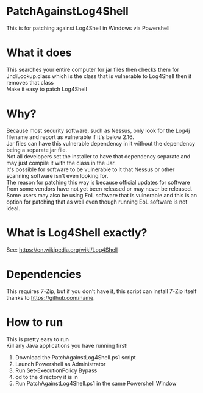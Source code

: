 # PatchAgainstLog4Shell
This is for patching against Log4Shell in Windows via Powershell
# What it does
This searches your entire computer for jar files then checks them for JndiLookup.class which is the class that is vulnerable to Log4Shell then it removes that class  
Make it easy to patch Log4Shell
# Why?
Because most security software, such as Nessus, only look for the Log4j filename and report as vulnerable if it's below 2.16.  
Jar files can have this vulnerable dependency in it without the dependency being a separate jar file.  
Not all developers set the installer to have that dependency separate and may just compile it with the class in the Jar.  
It's possible for software to be vulnerable to it that Nessus or other scanning software isn't even looking for.  
The reason for patching this way is because official updates for software from some vendors have not yet been released or may never be released.  
Some users may also be using EoL software that is vulnerable and this is an option for patching that as well even though running EoL software is not ideal.  
# What is Log4Shell exactly?
See: https://en.wikipedia.org/wiki/Log4Shell  
# Dependencies
This requires 7-Zip, but if you don't have it, this script can install 7-Zip itself thanks to https://github.com/name.
# How to run
This is pretty easy to run  
Kill any Java applications you have running first!
1) Download the PatchAgainstLog4Shell.ps1 script
2) Launch Powershell as Administrator
3) Run Set-ExecutionPolicy Bypass
4) cd to the directory it is in
5) Run PatchAgainstLog4Shell.ps1 in the same Powershell Window
